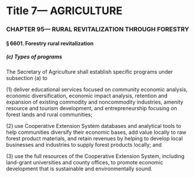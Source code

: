 
# Title 7— AGRICULTURE
### CHAPTER 95— RURAL REVITALIZATION THROUGH FORESTRY
#### § 6601. Forestry rural revitalization
##### (c) Types of programs

The Secretary of Agriculture shall establish specific programs under subsection (a) to

(1) deliver educational services focused on community economic analysis, economic diversification, economic impact analysis, retention and expansion of existing commodity and noncommodity industries, amenity resource and tourism development, and entrepreneurship focusing on forest lands and rural communities;

(2) use Cooperative Extension System databases and analytical tools to help communities diversify their economic bases, add value locally to raw forest product materials, and retain revenues by helping to develop local businesses and industries to supply forest products locally; and

(3) use the full resources of the Cooperative Extension System, including land-grant universities and county offices, to promote economic development that is sustainable and environmentally sound.
